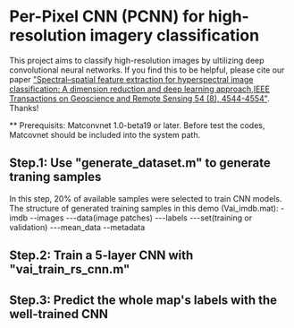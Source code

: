 # Per-Pixel CNN (PCNN) for high-resolution imagery classification
This project aims to classify high-resolution images by ultilizing deep convolutional neural networks. If you find this to be helpful, please cite our paper ["Spectral–spatial feature extraction for hyperspectral image classification: A dimension reduction and deep learning approach,IEEE Transactions on Geoscience and Remote Sensing 54 (8), 4544-4554"](http://ieeexplore.ieee.org/abstract/document/7450160/). Thanks!

** Prerequisits: Matconvnet 1.0-beta19 or later. Before test the codes, Matcovnet should be included into the system path.

## Step.1: Use "generate_dataset.m" to generate traning samples
In this step, 20% of available samples were selected to train CNN models. 
The structure of generated training samples in this demo (Vai_imdb.mat):
-imdb
--images
---data(image patches)
---labels
---set(training or validation)
---mean_data
--metadata


## Step.2: Train a 5-layer CNN with "vai_train_rs_cnn.m"



## Step.3: Predict the whole map's labels with the well-trained CNN
